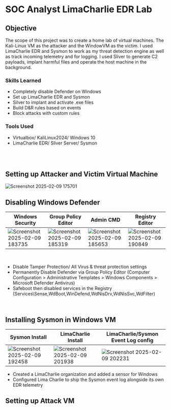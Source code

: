 # SOC Analyst LimaCharlie EDR Lab

## Objective
The scope of this project was to create a home lab of virtual machines. The Kali-Linux VM as the attacker and the WindowVM as the victim. I used LimaCharlie EDR and Sysmon to work as my threat detection engine as well as track incoming telemetry and for logging. I used Sliver to generate C2 payloads, implant harmful files and operate the host machine in the background.

### Skills Learned

- Completely disable Defender on Windows
- Set up LimaCharlie EDR and Sysmon
- Silver to implant and activate .exe files
- Build D&R rules based on events
- Block attacks with custom rules

### Tools Used

- Virtualbox/ KaliLinux2024/ Windows 10
- LimaCharlie EDR/ Sliver Server/ Sysmon
<br/>
<br/>

## Setting up Attacker and Victim Virtual Machine
![Screenshot 2025-02-09 175701](https://github.com/user-attachments/assets/98966ca1-270b-4b29-bf0d-bb2c5d2d3c7e)

## Disabling Windows Defender
| Windows Security| Group Policy Editor| Admin CMD| Registry Editor|
|----------------------------|----------------------------|----------------------------|----------------------------|
|![Screenshot 2025-02-09 183735](https://github.com/user-attachments/assets/87efc3d6-fd62-4b42-bd77-51ef242af75f)|![Screenshot 2025-02-09 185319](https://github.com/user-attachments/assets/33c59b24-0bd8-4b7c-b68b-590bfc5b7e25)|![Screenshot 2025-02-09 185653](https://github.com/user-attachments/assets/779e2724-e792-4aa0-be0a-767e597c3337)|![Screenshot 2025-02-09 190849](https://github.com/user-attachments/assets/cfad9518-6daa-4633-bfc7-d09dc39280ab)|

<br/>

- Disable Tamper Protection/ All Virus & threat protection settings
- Permanently Disable Defender via Group Policy Editor (Computer Configuration > Administrative Templates > Windows Components > Microsoft Defender Antivirus)
- Safeboot then disabled services in the Registry (Services\Sense,WdBoot,WinDefend,WdNisDrv,WdNisSvc,WdFilter)
  
<br/>

## Installing Sysmon in Windows VM
| Sysmon Install| LimaCharlie Install| LimaCharlie/Sysmon Event Log config|
|----------------------------|----------------------------|----------------------------|
|![Screenshot 2025-02-09 192458](https://github.com/user-attachments/assets/178f0b7e-e9bf-4274-b2c6-b6baef234a32)|![Screenshot 2025-02-09 201938](https://github.com/user-attachments/assets/07459ea8-46c0-48a1-b455-b8034452843e)|![Screenshot 2025-02-09 202231](https://github.com/user-attachments/assets/3be69ab2-dd0f-42f1-b0b2-88b7e033aacb)|

- Created a LimaCharlie organization and added a sensor for Windows
- Configured Lima Charlie to ship the Sysmon event log alongside its own EDR telemetry

## Setting up Attack VM
